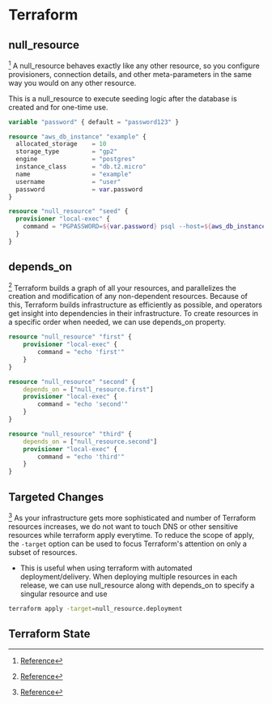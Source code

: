 # Terraform

## null_resource

[^1] A null_resource behaves exactly like any other resource, so you configure provisioners, connection details, and other meta-parameters in the same way you would on any other resource.

This is a null_resource to execute seeding logic after the database is created and for one-time use. 

```terraform
variable "password" { default = "password123" }

resource "aws_db_instance" "example" {
  allocated_storage    = 10
  storage_type         = "gp2"
  engine               = "postgres"
  instance_class       = "db.t2.micro"
  name                 = "example"
  username             = "user"
  password             = var.password
}

resource "null_resource" "seed" {
  provisioner "local-exec" {
    command = "PGPASSWORD=${var.password} psql --host=${aws_db_instance.example.address} --port=${aws_db_instance.example.port} --username=${aws_db_instance.example.username} --dbname=${aws_db_instance.example.name} < seed.sql"
  }
}
```

## depends_on

[^1] Terraform builds a graph of all your resources, and parallelizes the creation and modification of any non-dependent resources. Because of this, Terraform builds infrastructure as efficiently as possible, and operators get insight into dependencies in their infrastructure. To create resources in a specific order when needed, we can use depends_on property.

```terraform
resource "null_resource" "first" {
    provisioner "local-exec" {
        command = "echo 'first'"
    }
}

resource "null_resource" "second" {
    depends_on = ["null_resource.first"]
    provisioner "local-exec" {
        command = "echo 'second'"
    }
}

resource "null_resource" "third" {
    depends_on = ["null_resource.second"]
    provisioner "local-exec" {
        command = "echo 'third'"
    }
}
```

## Targeted Changes

[^1] As your infrastructure gets more sophisticated and number of Terraform resources increases, we do not want to touch DNS or other sensitive resources while terraform apply everytime. To reduce the scope of apply, the `-target` option can be used to focus Terraform's attention on only a subset of resources. 

- This is useful when using terraform with automated deployment/delivery. When deploying multiple resources in each release, we can use null_resource along with depends_on to specify a singular resource and use 
```bash
terraform apply -target=null_resource.deployment
```

## Terraform State



[^1]: [Reference](https://medium.com/galvanize/docker-deployments-using-terraform-d2bf36ec7bdf)